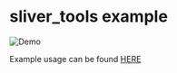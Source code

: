 # sliver_tools example

![Demo](https://raw.githubusercontent.com/Kavantix/sliver_tools/master/gifs/demo2.gif)

Example usage can be found [HERE](https://github.com/Kavantix/hn_state_example/blob/master/lib/ui/pages/news/news_page.dart)
